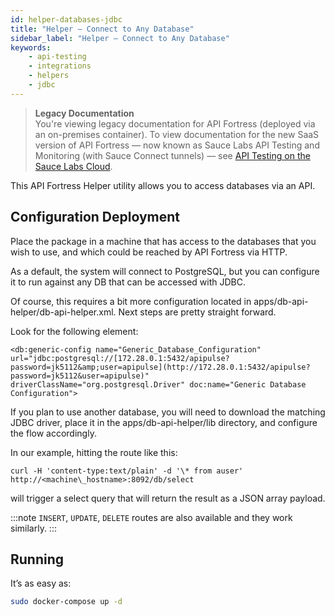 ```yaml
---
id: helper-databases-jdbc
title: "Helper – Connect to Any Database"
sidebar_label: "Helper – Connect to Any Database"
keywords:
    - api-testing
    - integrations
    - helpers
    - jdbc
---
```


>**Legacy Documentation**<br/>You're viewing legacy documentation for API Fortress (deployed via an on-premises container). To view documentation for the new SaaS version of API Fortress &#8212; now known as Sauce Labs API Testing and Monitoring (with Sauce Connect tunnels) &#8212; see [API Testing on the Sauce Labs Cloud](/api-testing/).

This API Fortress Helper utility allows you to access databases via an API.

## Configuration Deployment

Place the package in a machine that has access to the databases that you wish to use, and which could be reached by API Fortress via HTTP.

As a default, the system will connect to PostgreSQL, but you can configure it to run against any DB that can be accessed with JDBC.

Of course, this requires a bit more configuration located in apps/db-api-helper/db-api-helper.xml. Next steps are pretty straight forward.

Look for the following element:
```
<db:generic-config name="Generic_Database_Configuration" url="jdbc:postgresql://[172.28.0.1:5432/apipulse?password=jk5112&amp;user=apipulse](http://172.28.0.1:5432/apipulse?password=jk5112&user=apipulse)" driverClassName="org.postgresql.Driver" doc:name="Generic Database Configuration">
```
If you plan to use another database, you will need to download the matching JDBC driver, place it in the apps/db-api-helper/lib directory, and configure the flow accordingly.

In our example, hitting the route like this:

```
curl -H 'content-type:text/plain' -d '\* from auser' http://<machine\_hostname>:8092/db/select
```

will trigger a select query that will return the result as a JSON array payload.

:::note
`INSERT`, `UPDATE`, `DELETE` routes are also available and they work similarly.
:::

## Running  

It’s as easy as:

```bash
sudo docker-compose up -d
```
